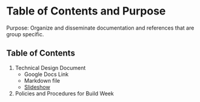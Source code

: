 # Table of Contents and Purpose

Purpose: Organize and disseminate documentation and references that are group specific.


## Table of Contents
01. Technical Design Document
      - Google Docs Link
      - Markdown file
      - [Slideshow](https://www.gitpitch.com/team-gh-user-breakdown/documentation-references)
02. Policies and Procedures for Build Week
